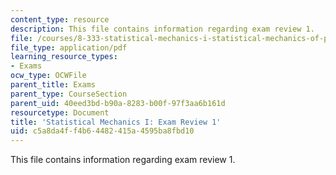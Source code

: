 ```yaml
---
content_type: resource
description: This file contains information regarding exam review 1.
file: /courses/8-333-statistical-mechanics-i-statistical-mechanics-of-particles-fall-2013/c5a8da4ff4b64482415a4595ba8fbd10_MIT8_333F13_ExamReview1.pdf
file_type: application/pdf
learning_resource_types:
- Exams
ocw_type: OCWFile
parent_title: Exams
parent_type: CourseSection
parent_uid: 40eed3bd-b90a-8283-b00f-97f3aa6b161d
resourcetype: Document
title: 'Statistical Mechanics I: Exam Review 1'
uid: c5a8da4f-f4b6-4482-415a-4595ba8fbd10
---
```

This file contains information regarding exam review 1.

